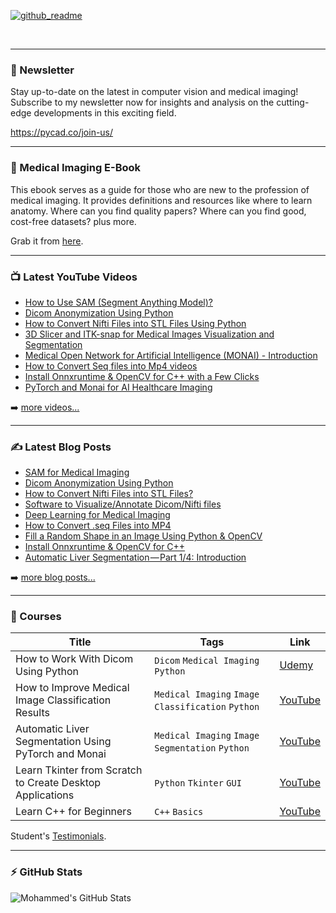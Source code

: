 [![github_readme](https://user-images.githubusercontent.com/37108394/228835257-162da9e0-fdb1-4d9d-97a5-e2189ecde53d.png)](https://pycad.co/medical-imaging-ebook/)

<br />

---
### 📩 Newsletter
Stay up-to-date on the latest in computer vision and medical imaging! Subscribe to my newsletter now for insights and analysis on the cutting-edge developments in this exciting field.

https://pycad.co/join-us/

---

### 📖 Medical Imaging E-Book
This ebook serves as a guide for those who are new to the profession of medical imaging. It provides definitions and resources like where to learn anatomy. Where can you find quality papers? Where can you find good, cost-free datasets? plus more.

Grab it from [here](https://pycad.co/medical-imaging-ebook/).

---

### 📺 Latest YouTube Videos

<!-- YOUTUBE:START -->
- [How to Use SAM (Segment Anything Model)?](https://youtu.be/d4aRkCNG_iA)
- [Dicom Anonymization Using Python](https://youtu.be/M8kGQfN8MgU)
- [How to Convert Nifti Files into STL Files Using Python](https://youtu.be/xOuOwVeeEYE)
- [3D Slicer and ITK-snap for Medical Images Visualization and Segmentation](https://youtu.be/GWHJQ-R50YQ)
- [Medical Open Network for Artificial Intelligence (MONAI) - Introduction](https://youtu.be/tjLDIbN5k5M)
- [How to Convert Seq files into Mp4 videos](https://youtu.be/fqjdPgtlov8)
- [Install Onnxruntime & OpenCV for C++ with a Few Clicks](https://youtu.be/jpzrq9crbBo)
- [PyTorch and Monai for AI Healthcare Imaging](https://youtu.be/AU4KlXKKnac)
<!-- YOUTUBE:END -->

➡️ [more videos...](https://www.youtube.com/channel/UCdYyILlPlehK4fKS5DiuMXQ)

---

### ✍ Latest Blog Posts

<!-- BLOG-POST-LIST:START -->
- [SAM for Medical Imaging](https://pycad.co/sam-for-medical-imaging/)
- [Dicom Anonymization Using Python](https://pycad.co/dicom-anonymization-using-python/)
- [How to Convert Nifti Files into STL Files?](https://pycad.co/nifti-to-stl/)
- [Software to Visualize/Annotate Dicom/Nifti files](https://pycad.co/software-to-visualize-annotate-dicom-nifti-files/)
- [Deep Learning for Medical Imaging](https://pycad.co/deep-learning-for-medical-imaging-using-monai/)
- [How to Convert .seq Files into MP4](https://pycad.co/seq-files-into-mp4/)
- [Fill a Random Shape in an Image Using Python & OpenCV](https://pycad.co/fill-a-random-shape-in-an-image-using-python-opencv/)
- [Install Onnxruntime & OpenCV for C++](https://pycad.co/onnxruntime-opencv-for-c/)
- [Automatic Liver Segmentation — Part 1/4: Introduction](https://pycad.co/liver-segmentation-part-1/)
<!-- BLOG-POST-LIST:END -->

➡️ [more blog posts...](https://pycad.co/blog/)

---

### 🏫 Courses

| Title | Tags | Link |
| --- | --- | --- |
| How to Work With Dicom Using Python | `Dicom` `Medical Imaging` `Python` | [Udemy](https://www.udemy.com/course/how-to-work-with-dicom-using-python/?referralCode=ECBFF2BA3DED3608BE91) |
| How to Improve Medical Image Classification Results | `Medical Imaging` `Image Classification` `Python` | [YouTube](https://youtu.be/IXJMNGiBWy4) | 
| Automatic Liver Segmentation Using PyTorch and Monai | `Medical Imaging` `Image Segmentation` `Python` | [YouTube](https://youtu.be/AU4KlXKKnac) |
| Learn Tkinter from Scratch to Create Desktop Applications | `Python` `Tkinter` `GUI` | [YouTube](https://youtu.be/Fv82RX4cWW4) |
| Learn C++ for Beginners | `C++` `Basics` | [YouTube](https://youtu.be/94T4RQiD4Lo) |

Student's [Testimonials](https://pycad.co/testimonials/).

---

### :zap: GitHub Stats

<img align="left" alt="Mohammed's GitHub Stats" src="https://github-readme-stats.vercel.app/api?username=amine0110&show_icons=true&hide_border=true" />



[website]: https://pycad.co/
[course]: https://www.udemy.com/user/pycad-2/
[youtube]: https://www.youtube.com/channel/UCdYyILlPlehK4fKS5DiuMXQ
[instagram]: https://www.instagram.com/pycad_/
[linkedin]: https://www.linkedin.com/in/mohammed-el-amine-mokhtari-5729a2115/
